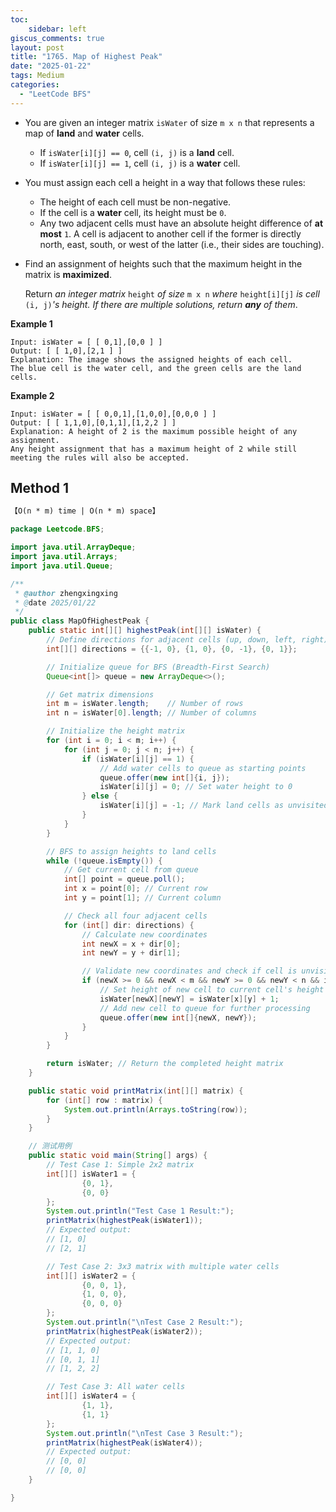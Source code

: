 ```yaml
---
toc:
    sidebar: left
giscus_comments: true
layout: post
title: "1765. Map of Highest Peak"
date: "2025-01-22"
tags: Medium
categories:
  - "LeetCode BFS"
---
```



- You are given an integer matrix `isWater` of size `m x n` that represents a map of **land** and **water** cells.

    - If `isWater[i][j] == 0`, cell `(i, j)` is a **land** cell.
    - If `isWater[i][j] == 1`, cell `(i, j)` is a **water** cell.

- You must assign each cell a height in a way that follows these rules:

    - The height of each cell must be non-negative.
    - If the cell is a **water** cell, its height must be `0`.
    - Any two adjacent cells must have an absolute height difference of **at most** `1`. A cell is adjacent to another cell if the former is directly north, east, south, or west of the latter (i.e., their sides are touching).

- Find an assignment of heights such that the maximum height in the matrix is **maximized**.

  Return *an integer matrix* `height` *of size* `m x n` *where* `height[i][j]` *is cell* `(i, j)`*'s height. If there are multiple solutions, return **any** of them*.

**Example 1**

```
Input: isWater = [ [ 0,1],[0,0 ] ]
Output: [ [ 1,0],[2,1 ] ]
Explanation: The image shows the assigned heights of each cell.
The blue cell is the water cell, and the green cells are the land cells.
```

**Example 2**

```
Input: isWater = [ [ 0,0,1],[1,0,0],[0,0,0 ] ]
Output: [ [ 1,1,0],[0,1,1],[1,2,2 ] ]
Explanation: A height of 2 is the maximum possible height of any assignment.
Any height assignment that has a maximum height of 2 while still meeting the rules will also be accepted.
```

## Method 1

```tex
【O(n * m) time | O(n * m) space】
```

```java
package Leetcode.BFS;

import java.util.ArrayDeque;
import java.util.Arrays;
import java.util.Queue;

/**
 * @author zhengxingxing
 * @date 2025/01/22
 */
public class MapOfHighestPeak {
    public static int[][] highestPeak(int[][] isWater) {
        // Define directions for adjacent cells (up, down, left, right)
        int[][] directions = {{-1, 0}, {1, 0}, {0, -1}, {0, 1}};

        // Initialize queue for BFS (Breadth-First Search)
        Queue<int[]> queue = new ArrayDeque<>();

        // Get matrix dimensions
        int m = isWater.length;    // Number of rows
        int n = isWater[0].length; // Number of columns

        // Initialize the height matrix
        for (int i = 0; i < m; i++) {
            for (int j = 0; j < n; j++) {
                if (isWater[i][j] == 1) {
                    // Add water cells to queue as starting points
                    queue.offer(new int[]{i, j});
                    isWater[i][j] = 0; // Set water height to 0
                } else {
                    isWater[i][j] = -1; // Mark land cells as unvisited
                }
            }
        }

        // BFS to assign heights to land cells
        while (!queue.isEmpty()) {
            // Get current cell from queue
            int[] point = queue.poll();
            int x = point[0]; // Current row
            int y = point[1]; // Current column

            // Check all four adjacent cells
            for (int[] dir: directions) {
                // Calculate new coordinates
                int newX = x + dir[0];
                int newY = y + dir[1];

                // Validate new coordinates and check if cell is unvisited
                if (newX >= 0 && newX < m && newY >= 0 && newY < n && isWater[newX][newY] == -1) {
                    // Set height of new cell to current cell's height + 1
                    isWater[newX][newY] = isWater[x][y] + 1;
                    // Add new cell to queue for further processing
                    queue.offer(new int[]{newX, newY});
                }
            }
        }

        return isWater; // Return the completed height matrix
    }

    public static void printMatrix(int[][] matrix) {
        for (int[] row : matrix) {
            System.out.println(Arrays.toString(row));
        }
    }

    // 测试用例
    public static void main(String[] args) {
        // Test Case 1: Simple 2x2 matrix
        int[][] isWater1 = {
                {0, 1},
                {0, 0}
        };
        System.out.println("Test Case 1 Result:");
        printMatrix(highestPeak(isWater1));
        // Expected output:
        // [1, 0]
        // [2, 1]

        // Test Case 2: 3x3 matrix with multiple water cells
        int[][] isWater2 = {
                {0, 0, 1},
                {1, 0, 0},
                {0, 0, 0}
        };
        System.out.println("\nTest Case 2 Result:");
        printMatrix(highestPeak(isWater2));
        // Expected output:
        // [1, 1, 0]
        // [0, 1, 1]
        // [1, 2, 2]

        // Test Case 3: All water cells
        int[][] isWater4 = {
                {1, 1},
                {1, 1}
        };
        System.out.println("\nTest Case 3 Result:");
        printMatrix(highestPeak(isWater4));
        // Expected output:
        // [0, 0]
        // [0, 0]
    }

}

```





